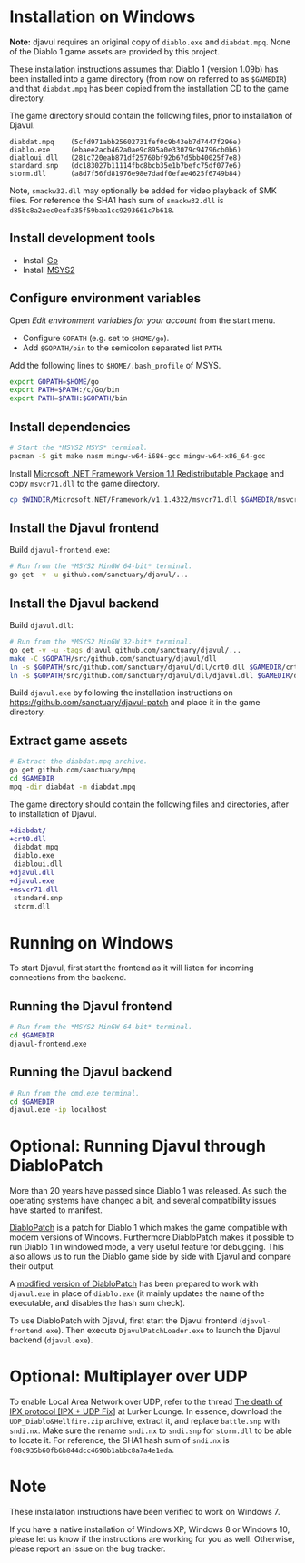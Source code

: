 # Installation on Windows

**Note:** djavul requires an original copy of `diablo.exe` and `diabdat.mpq`. None of the Diablo 1 game assets are provided by this project.

These installation instructions assumes that Diablo 1 (version 1.09b) has been installed into a game directory (from now on referred to as `$GAMEDIR`) and that `diabdat.mpq` has been copied from the installation CD to the game directory.

The game directory should contain the following files, prior to installation of Djavul.

```
diabdat.mpq    (5cfd971abb25602731fef0c9b43eb7d7447f296e)
diablo.exe     (ebaee2acb462a0ae9c895a0e33079c94796cb0b6)
diabloui.dll   (281c720eab871df25760bf92b67d5bb40025f7e8)
standard.snp   (dc183027b11114fbc8bcb35e1b7befc75df077e6)
storm.dll      (a8d7f56fd81976e98e7dadf0efae4625f6749b84)
```

Note, `smackw32.dll` may optionally be added for video playback of SMK files. For reference the SHA1 hash sum of `smackw32.dll` is `d85bc8a2aec0eafa35f59baa1cc9293661c7b618`.

## Install development tools

* Install [Go](https://golang.org/doc/install)
* Install [MSYS2](https://www.msys2.org/)

## Configure environment variables

Open *Edit environment variables for your account* from the start menu.

* Configure `GOPATH` (e.g. set to `$HOME/go`).
* Add `$GOPATH/bin` to the semicolon separated list `PATH`.

Add the following lines to `$HOME/.bash_profile` of MSYS.

```bash
export GOPATH=$HOME/go
export PATH=$PATH:/c/Go/bin
export PATH=$PATH:$GOPATH/bin
```

## Install dependencies

```bash
# Start the *MSYS2 MSYS* terminal.
pacman -S git make nasm mingw-w64-i686-gcc mingw-w64-x86_64-gcc
```

Install [Microsoft .NET Framework Version 1.1 Redistributable Package](https://www.microsoft.com/en-us/download/details.aspx?id=26) and copy `msvcr71.dll` to the game directory.

```bash
cp $WINDIR/Microsoft.NET/Framework/v1.1.4322/msvcr71.dll $GAMEDIR/msvcr71.dll
```

## Install the Djavul frontend

Build `djavul-frontend.exe`:

```bash
# Run from the *MSYS2 MinGW 64-bit* terminal.
go get -v -u github.com/sanctuary/djavul/...
```

## Install the Djavul backend

Build `djavul.dll`:

```bash
# Run from the *MSYS2 MinGW 32-bit* terminal.
go get -v -u -tags djavul github.com/sanctuary/djavul/...
make -C $GOPATH/src/github.com/sanctuary/djavul/dll
ln -s $GOPATH/src/github.com/sanctuary/djavul/dll/crt0.dll $GAMEDIR/crt0.dll
ln -s $GOPATH/src/github.com/sanctuary/djavul/dll/djavul.dll $GAMEDIR/djavul.dll
```

Build `djavul.exe` by following the installation instructions on https://github.com/sanctuary/djavul-patch and place it in the game directory.

## Extract game assets

```bash
# Extract the diabdat.mpq archive.
go get github.com/sanctuary/mpq
cd $GAMEDIR
mpq -dir diabdat -m diabdat.mpq
```

The game directory should contain the following files and directories, after to installation of Djavul.

```diff
+diabdat/
+crt0.dll
 diabdat.mpq
 diablo.exe
 diabloui.dll
+djavul.dll
+djavul.exe
+msvcr71.dll
 standard.snp
 storm.dll
```

# Running on Windows

To start Djavul, first start the frontend as it will listen for incoming connections from the backend.

## Running the Djavul frontend

```bash
# Run from the *MSYS2 MinGW 64-bit* terminal.
cd $GAMEDIR
djavul-frontend.exe
```

## Running the Djavul backend

```bash
# Run from the cmd.exe terminal.
cd $GAMEDIR
djavul.exe -ip localhost
```

# Optional: Running Djavul through DiabloPatch

More than 20 years have passed since Diablo 1 was released. As such the operating systems have changed a bit, and several compatibility issues have started to manifest.

[DiabloPatch](http://diablopat.ch/) is a patch for Diablo 1 which makes the game compatible with modern versions of Windows. Furthermore DiabloPatch makes it possible to run Diablo 1 in windowed mode, a very useful feature for debugging. This also allows us to run the Diablo game side by side with Djavul and compare their output.

A [modified version of DiabloPatch](https://github.com/sanctuary/djavul-patch/blob/master/DjavulPatchLoader.md) has been prepared to work with `djavul.exe` in place of `diablo.exe` (it mainly updates the name of the executable, and disables the hash sum check).

To use DiabloPatch with Djavul, first start the Djavul frontend (`djavul-frontend.exe`). Then execute `DjavulPatchLoader.exe` to launch the Djavul backend (`djavul.exe`).

# Optional: Multiplayer over UDP

To enable Local Area Network over UDP, refer to the thread [The death of IPX protocol [IPX + UDP Fix]](http://www.lurkerlounge.com/forums/thread-353.html) at Lurker Lounge. In essence, download the `UDP_Diablo&Hellfire.zip` archive, extract it, and replace `battle.snp` with `sndi.nx`. Make sure the rename `sndi.nx` to `sndi.snp` for `storm.dll` to be able to locate it. For reference, the SHA1 hash sum of `sndi.nx` is `f08c935b60fb6b844dcc4690b1abbc8a7a4e1eda`.

# Note

These installation instructions have been verified to work on Windows 7.

If you have a native installation of Windows XP, Windows 8 or Windows 10, please let us know if the instructions are working for you as well. Otherwise, please report an issue on the bug tracker.
